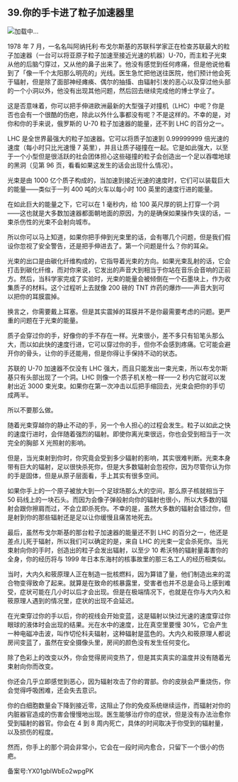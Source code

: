 ## 39.你的手卡进了粒子加速器里
![](https://pic4.zhimg.com/v2-47303faa170baf1a6637288e7b5ca291_r.webp)加载中...

1978 年 7 月，一名名叫阿纳托利·布戈尔斯基的苏联科学家正在检查苏联最大的粒子加速器（一台可以将亚原子粒子加速至接近光速的机器）U-70，而主粒子光束从他的后脑勺穿过，又从他的鼻子出来了。他没有感觉到任何疼痛，但是他说他看到了「像一千个太阳那么明亮的」光线。医生急忙把他送往医院，他们预计他会死于辐射，但是除了面部神经瘫痪、偶尔的抽搐、由辐射引发的恶心以及穿过他头部的一个小洞以外，他没有出现其他问题，然后回去继续完成他的博士学业了。



这是否意味着，你可以把手伸进欧洲最新的大型强子对撞机（LHC）中呢？你是否也会有一个很酷的伤疤，除此以外什么事都没有呢？不是这样的。不幸的是，对你和你的手来说，俄罗斯的 U-70 粒子加速器的能量，还不到 LHC 的百分之一。



LHC 是全世界最强大的粒子加速器。它可以将质子加速到 0.99999999 倍光速的速度（每小时只比光速慢 7 英里），并且让质子碰撞在一起。它是如此强大，以至于一个小型但是很活跃的社会团体担心这些碰撞的粒子会创造出一个足以吞噬地球的黑洞（见第 96 页，看看如果这发生的话会出现什么情况）。



光束是由 1000 亿个质子构成的，当加速到接近光速的速度时，它们可以装载巨大的能量——类似于一列 400 吨的火车以每小时 100 英里的速度行进的能量。



在如此巨大的能量之下，它可以在 1 毫秒内，给 100 英尺厚的铜上打穿一个洞——这也就是大多数加速器都面朝地面的原因，为的是确保如果操作失误的话，一束杀伤性的光束不会射向城市。



所以你可以马上知道，如果你把手伸到光束里的话，会有哪几个问题，但是我们假设你忽视了安全警告，还是把手伸进去了。第一个问题是什么？你的耳朵。



光束的出口是由碳化纤维构成的，它指导着光束的方向。如果光束乱射的话，它会打击到碳化纤维，而对你来说，它发出的声音大到相当于你站在音乐会音响的正前方。然后，当科学家完成了实验时，光束的能量会被倾倒在一个石墨块上，作为收集质子的材料。这个过程听上去就像 200 磅的 TNT 炸药的爆炸——声音大到可以把你的耳膜震掉。



换言之，你需要戴上耳塞。但是其实震掉的耳膜并不是你最需要考虑的问题。更严重的问题在于光束的能量。



质子会穿过你的手，好像你的手不存在一样。光束很小，差不多只有铅笔头那么大，而以如此快的速度行进，它可以穿过你的手，但你不会感到疼痛。它可能会避开你的骨头，让你的手还能用，但是你得让手保持不动的状态。



苏联的 U-70 加速器不仅没有 LHC 强大，而且只能发出一束光束，所以布戈尔斯基只有头部出现了一个洞。LHC 则像一个质子机关枪一样——2 秒内它就可以发射出近 3000 束光束。如果你在第一次冲击以后把手缩回去，光束会把你的手切成两半。



所以不要那么做。



随着光束穿越你的静止不动的手，另一个令人担心的过程会发生。粒子以如此之快的速度行进时，会伴随着强烈的辐射。即使你离光束很远，你也会受到相当于一次完全的胸部 X 光照射的影响。



但是，当光束射到你时，你究竟会受到多少辐射的影响，其实很难判断。光束本身带有巨大的辐射，足以很快杀死你，但是大多数辐射会忽视你，因为尽管你认为你的手是固体，但是从原子层面看，手上其实有很多空间。



如果你手上的一个原子被放大到一个足球场那么大的空间，那么原子核就相当于 50 码线上的一块石头。而因为会像子弹般射向你的辐射也很小，所以大多数的辐射会跟你擦肩而过，不会立即杀死你。不幸的是，虽然大多数的辐射会错过你，但是射到你的那些辐射还是足以让你缓慢且痛苦地死去。



最后，虽然布戈尔斯基的那台粒子加速器的能量还不到 LHC 的百分之一，他还是差点儿死于辐射，所以我们可以确定的是，来自 LHC 的光束一定会杀死你。当光束射向你的手时，创造出的粒子会发出辐射，以至少 10 希沃特的辐射量毒害你的全身，你的经历将与 1999 年日本东海村的核事故里的那三名工人的经历相类似。



当时，大内久和筱原理人正在制造一批核燃料，因为算错了量，他们制造出来的混合物变得致命了起来。就算是在致命的核暴露里，受害者也并不总是会马上感到难受，症状可能在几小时以后才会出现。但是在极端情况下，也就是在你与大内久和筱原理人遇到的情况里，症状的出现不会延迟。



在光束穿过你的手以后，你的视线会开始变蓝，这是辐射以快过光速的速度穿过你眼球的液体时会出现的结果。光在水中的速度，比在真空里要慢 30%，它会产生一种电磁冲击波，叫作切伦科夫辐射，这种辐射是蓝色的。大内久和筱原理人都说房间变蓝了，虽然在安全摄像头里，房间的颜色没有发生任何变化。



除了色彩上的改变以外，你会觉得房间变热了，但是其实真实的温度并没有随着光束射向你而改变。



你还会几乎立即感觉到恶心，因为辐射攻击了你的胃部。你的皮肤会严重烧伤，你会觉得呼吸困难，还会失去意识。



你的白细胞数量会下降到接近零，这阻止了你的免疫系统继续运作，而辐射对你的内脏器官造成的伤害会慢慢地出现。医生能够治疗你的症状，但是没有办法治愈你受到辐射的器官。你会在 4 到 8 周内死亡，具体的时间取决于你受到的辐射量，以及损伤的程度。



然而，你手上的那个洞会非常小，它会在一段时间内愈合，只留下一个很小的伤疤。



备案号:YX01gblWbEo2wpgPK

